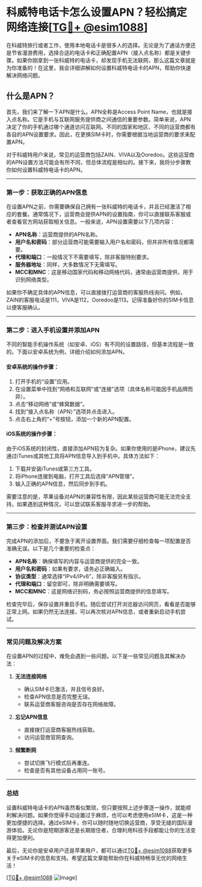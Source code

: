 # 科威特电话卡怎么设置APN？轻松搞定网络连接[[TG💪+ @esim1088](https://t.me/s/esim1088)]

在科威特旅行或者工作，使用本地电话卡是很多人的选择。无论是为了通话方便还是节省漫游费用，选择合适的电话卡和正确配置APN（接入点名称）都是关键步骤。如果你刚拿到一张科威特的电话卡，却发现手机无法联网，那么这篇文章就是为你准备的！在这里，我会详细讲解如何设置科威特电话卡的APN，帮助你快速解决网络问题。

## 什么是APN？

首先，我们来了解一下APN是什么。APN全称是Access Point Name，也就是接入点名称。它是手机与互联网服务提供商之间通信的重要参数。简单来说，APN决定了你的手机通过哪个通道访问互联网。不同的国家和地区、不同的运营商都有各自的APN设置要求。因此，在更换SIM卡时，你需要根据当地运营商的要求来配置APN。

对于科威特用户来说，常见的运营商包括ZAIN、VIVA以及Ooredoo。这些运营商的APN设置方法可能会有所不同，但总体流程是相似的。接下来，我将分步骤教你如何设置科威特电话卡的APN。

---

### 第一步：获取正确的APN信息

在设置APN之前，你需要确保自己拥有一张科威特的电话卡，并且已经激活了相应的套餐。通常情况下，运营商会提供APN的设置指南，你可以直接联系客服或者查看官方网站获取相关信息。一般来说，APN设置需要以下几项内容：

- **APN名称**：运营商提供的APN名称。
- **用户名和密码**：部分运营商可能需要输入用户名和密码，但并非所有情况都需要。
- **代理和端口**：一般情况下不需要填写，除非客服特别要求。
- **服务器地址**：同样，大多数情况下无需填写。
- **MCC和MNC**：这是移动国家代码和移动网络代码，通常由运营商提供，用于识别网络类型。

如果你不确定具体的APN信息，可以直接拨打运营商的客服热线询问。例如，ZAIN的客服电话是111，VIVA是112，Ooredoo是113。记得准备好你的SIM卡信息以便客服确认。

---

### 第二步：进入手机设置并添加APN

不同的智能手机操作系统（如安卓、iOS）有不同的设置路径，但基本流程是一致的。下面以安卓系统为例，详细介绍如何添加APN。

#### 安卓系统的操作步骤：

1. 打开手机的“设置”应用。
2. 在设置菜单中找到“网络和互联网”或“连接”选项（具体名称可能因手机品牌而异）。
3. 点击“移动网络”或“蜂窝数据”。
4. 找到“接入点名称（APN）”选项并点击进入。
5. 点击右上角的“+”号按钮，添加一个新的APN配置。

#### iOS系统的操作步骤：

由于iOS系统的封闭性，直接添加APN较为复杂。如果你使用的是iPhone，建议先通过iTunes或其他工具将APN信息导入到手机中。具体方法如下：

1. 下载并安装iTunes或第三方工具。
2. 将iPhone连接到电脑，打开工具后选择“APN管理”。
3. 输入正确的APN信息，然后同步到手机。

需要注意的是，苹果设备对APN的兼容性有限，因此某些运营商可能无法完全支持。如果遇到这种情况，可以尝试联系客服寻求进一步的帮助。

---

### 第三步：检查并测试APN设置

完成APN的添加后，不要急于离开设置界面。我们需要仔细检查每一项配置是否准确无误。以下是几个重要的检查点：

- **APN名称**：确保填写的内容与运营商提供的完全一致。
- **用户名和密码**：如果有要求，请务必正确输入。
- **协议类型**：通常选择“IPv4/IPv6”，除非客服另有指示。
- **代理和端口**：留空即可，除非明确需要填写。
- **MCC和MNC**：这是网络识别码，务必按照运营商提供的信息填写。

检查完毕后，保存设置并重启手机。随后尝试打开浏览器访问网页，看看是否能够正常上网。如果仍然无法连接，可以再次核对APN信息，或者重新启动手机尝试。

---

### 常见问题及解决方案

在设置APN的过程中，难免会遇到一些问题。以下是一些常见问题及其解决办法：

1. **无法连接网络**  
   - 确认SIM卡已激活，并且信号良好。
   - 检查APN信息是否完整无误。
   - 联系运营商客服咨询是否存在网络故障。

2. **忘记APN信息**  
   - 直接拨打运营商客服热线获取。
   - 访问运营商官网查询。

3. **频繁断网**  
   - 尝试切换飞行模式后再重连。
   - 检查是否有其他设备占用同一账号。

---

### 总结

设置科威特电话卡的APN虽然看似繁琐，但只要按照上述步骤逐一操作，就能顺利解决问题。如果你觉得手动设置过于麻烦，也可以考虑使用eSIM卡，这是一种更加便捷的选择。通过eSIM卡，你可以随时随地切换运营商，享受无缝的国际漫游体验。无论你是短期游客还是长期居住者，合理利用科技手段都能让你的生活变得更加便利。

最后，无论你是安卓用户还是苹果用户，都可以通过[TG💪+ @esim1088](https://t.me/s/esim1088)获取更多关于eSIM卡的信息和支持。希望这篇文章能帮助你在科威特畅享无忧的网络生活！

[[TG💪+ @esim1088](https://t.me/s/esim1088) ![Image](https://i.postimg.cc/4NQfJmqS/Snipaste-2025-05-13-00-14-12.png)]